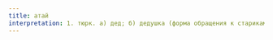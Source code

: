 ```yaml
---
title: атай
interpretation: 1. тюрк. а) дед; б) дедушка (форма обращения к старикам); 2. ср. тюрк. ата «отец»; 3. ИЛМ; 4. РПН
---
```

